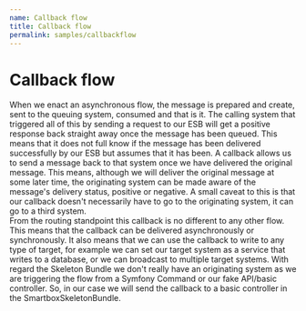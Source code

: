 ```yaml
---
name: Callback flow
title: Callback flow
permalink: samples/callbackflow
---
```


# Callback flow

When we enact an asynchronous flow, the message is prepared and create, sent to the queuing system, consumed and that is it. 
The calling system that triggered all of this by sending a request to our ESB will get a positive response back straight away once the message has been queued.
This means that it does not full know if the message has been delivered successfully by our ESB but assumes that it has been.
A callback allows us to send a message back to that system once we have delivered the original message. 
This means, although we will deliver the original message at some later time, the originating system can be made aware of the message's delivery status, positive or negative. 
A small caveat to this is that our callback doesn't necessarily have to go to the originating system, it can go to a third system.  
From the routing standpoint this callback is no different to any other flow. This means that the callback can be delivered asynchronously or synchronously. 
It also means that we can use the callback to write to any type of target, for example we can set our target system as a service that writes to a database, or we can broadcast to multiple target systems. 
With regard the Skeleton Bundle we don't really have an originating system as we are triggering the flow from a Symfony Command or our fake API/basic controller.
So, in our case we will send the callback to a basic controller in the SmartboxSkeletonBundle.
